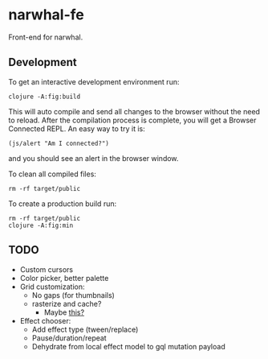 # narwhal-fe

Front-end for narwhal.

## Development

To get an interactive development environment run:

    clojure -A:fig:build

This will auto compile and send all changes to the browser without the
need to reload. After the compilation process is complete, you will
get a Browser Connected REPL. An easy way to try it is:

    (js/alert "Am I connected?")

and you should see an alert in the browser window.

To clean all compiled files:

    rm -rf target/public

To create a production build run:

	rm -rf target/public
	clojure -A:fig:min

## TODO

- Custom cursors
- Color picker, better palette
- Grid customization:
  - No gaps (for thumbnails)
  - rasterize and cache?
    - Maybe [this?](https://github.com/pmkroeker/rasterize-svg/blob/master/src/rasterize.ts])
- Effect chooser:
  - Add effect type (tween/replace)
  - Pause/duration/repeat
  - Dehydrate from local effect model to gql mutation payload

